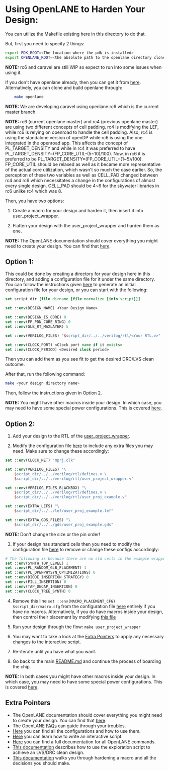 <!---
# SPDX-FileCopyrightText: 2020 Efabless Corporation
#
# Licensed under the Apache License, Version 2.0 (the "License");
# you may not use this file except in compliance with the License.
# You may obtain a copy of the License at
#
#      http://www.apache.org/licenses/LICENSE-2.0
#
# Unless required by applicable law or agreed to in writing, software
# distributed under the License is distributed on an "AS IS" BASIS,
# WITHOUT WARRANTIES OR CONDITIONS OF ANY KIND, either express or implied.
# See the License for the specific language governing permissions and
# limitations under the License.
#
# SPDX-License-Identifier: Apache-2.0
-->
# Using OpenLANE to Harden Your Design:

You can utilize the Makefile existing here in this directory to do that.

But, first you need to specify 2 things:
```bash
export PDK_ROOT=<The location where the pdk is installed>
export OPENLANE_ROOT=<the absolute path to the openlane directory cloned or to be cloned>
```

**NOTE:** rc6 and caravel are still WIP so expect to run into some issues when using it.

If you don't have openlane already, then you can get it from [here](https://github.com/efabless/openlane). Alternatively, you can clone and build openlane through:
```bash
    make openlane
```

**NOTE:** We are developing caravel using openlane:rc6 which is the current master branch.

**NOTE:** rc6 (current openlane master) and rc4 (previous openlane master) are using two different concepts of cell padding. rc4 is modifying the LEF, while rc6 is relying on openroad to handle the cell padding. Also, rc4 is using the standalone version of openDP while rc6 is using the one integrated in the openroad app. This affects the concept of PL_TARGET_DENSITY and while in rc4 it was preferred to have PL_TARGET_DENSITY=(FP_CORE_UTIL-(5\~10)/100). Now, in rc6 it is preferred to be  PL_TARGET_DENSITY=(FP_CORE_UTIL+(1\~5)/100).
FP_CORE_UTIL should be relaxed as well as it became more representative of the actual core utilization, which wasn't so much the case earlier. So, the perception of these two variables as well as CELL_PAD changed between rc4 and rc6 which necessitates a change in the configurations of almost every single design.
CELL_PAD should be 4~6 for the skywater libraries in rc6 unlike rc4 which was 8.

Then, you have two options:
1. Create a macro for your design and harden it, then insert it into user_project_wrapper.

2. Flatten your design with the user_project_wrapper and harden them as one.


**NOTE:** The OpenLANE documentation should cover everything you might need to create your design. You can find that [here](https://github.com/efabless/openlane/blob/master/README.md).

## Option 1:

This could be done by creating a directory for your design here in this directory, and adding a configuration file for it under the same directory. You can follow the instructions given [here](https://github.com/efabless/openlane#adding-a-design) to generate an initial configuration file for your design, or you can start with the following:

```tcl
set script_dir [file dirname [file normalize [info script]]]

set ::env(DESIGN_NAME) <Your Design Name>

set ::env(DESIGN_IS_CORE) 0
set ::env(FP_PDN_CORE_RING) 0
set ::env(GLB_RT_MAXLAYER) 5

set ::env(VERILOG_FILES) "$script_dir/../../verilog/rtl/<Your RTL.v>"

set ::env(CLOCK_PORT) <Clock port name if it exists>
set ::env(CLOCK_PERIOD) <Desired clock period>
```

Then you can add them as you see fit to get the desired DRC/LVS clean outcome.

After that, run the following command:
```bash
make <your design directory name>
```

Then, follow the instructions given in Option 2.

**NOTE:** You might have other macros inside your design. In which case, you may need to have some special power configurations. This is covered [here](https://github.com/efabless/openlane/blob/master/doc/hardening_macros.md#power-grid-pdn).

## Option 2:

1. Add your design to the RTL of the [user_project_wrapper](../verilog/rtl/user_project_wrapper.v).

2. Modify the configuration file [here](./user_project_wrapper/config.tcl) to include any extra files you may need. Make sure to change these accordingly:
```tcl
set ::env(CLOCK_NET) "mprj.clk"

set ::env(VERILOG_FILES) "\
	$script_dir/../../verilog/rtl/defines.v \
	$script_dir/../../verilog/rtl/user_project_wrapper.v"

set ::env(VERILOG_FILES_BLACKBOX) "\
	$script_dir/../../verilog/rtl/defines.v \
	$script_dir/../../verilog/rtl/user_proj_example.v"

set ::env(EXTRA_LEFS) "\
	$script_dir/../../lef/user_proj_example.lef"

set ::env(EXTRA_GDS_FILES) "\
	$script_dir/../../gds/user_proj_example.gds"
```
**NOTE:** Don't change the size or the pin order!

3. If your design has standard cells then you need to modify the configuration file [here](./user_project_wrapper/config.tcl) to remove or change these configs accordingly:
```tcl
# The following is because there are no std cells in the example wrapper project.
set ::env(SYNTH_TOP_LEVEL) 1
set ::env(PL_RANDOM_GLB_PLACEMENT) 1
set ::env(PL_OPENPHYSYN_OPTIMIZATIONS) 0
set ::env(DIODE_INSERTION_STRATEGY) 0
set ::env(FILL_INSERTION) 0
set ::env(TAP_DECAP_INSERTION) 0
set ::env(CLOCK_TREE_SYNTH) 0
```

4. Remove this line `set ::env(MACRO_PLACEMENT_CFG) $script_dir/macro.cfg` from the configuration file [here](./user_project_wrapper/config.tcl) entirely if you have no macros. Alternatively, if you do have macros inside your design, then control their placement by modifying [this file](./user_project_wrapper/macro.cfg)

5. Run your design through the flow: `make user_project_wrapper`

6. You may want to take a look at the [Extra Pointers](#extra-pointers) to apply any necessary changes to the interactive script.

7. Re-iterate until you have what you want.

8. Go back to the main [README.md](../README.md) and continue the process of boarding the chip.

**NOTE:** In both cases you might have other macros inside your design. In which case, you may need to have some special power configurations. This is covered [here](https://github.com/efabless/openlane/blob/master/doc/hardening_macros.md#power-grid-pdn).

## Extra Pointers

- The OpenLANE documentation should cover everything you might need to create your design. You can find that [here](https://github.com/efabless/openlane/blob/master/README.md).
- The OpenLANE [FAQs](https://github.com/efabless/openlane/wiki) can guide through your troubles.
- [Here](https://github.com/efabless/openlane/blob/master/configuration/README.md) you can find all the configurations and how to use them.
- [Here](https://github.com/efabless/openlane/blob/master/doc/advanced_readme.md) you can learn how to write an interactive script.
- [Here](https://github.com/efabless/openlane/blob/master/doc/OpenLANE_commands.md) you can find a full documentation for all OpenLANE commands.
- [This documentation](https://github.com/efabless/openlane/blob/master/regression_results/README.md) describes how to use the exploration script to achieve an LVS/DRC clean design.
- [This documentation](https://github.com/efabless/openlane/blob/master/doc/hardening_macros.md) walks you through hardening a macro and all the decisions you should make.
